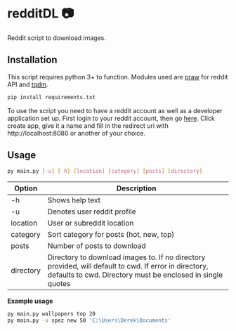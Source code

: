 # redditDL :camera:
Reddit script to download images.

## Installation

This script requires python 3+ to function. Modules used are [praw](https://github.com/praw-dev/praw) for reddit API and [tqdm](https://github.com/tqdm/tqdm).

```bash
pip install requirements.txt
```

To use the script you need to have a reddit account as well as a developer application set up. First login to your reddit account, then go [here](https://www.reddit.com/prefs/apps/). Click create app, give it a name and fill in the redirect uri with http://localhost:8080 or another of your choice.

## Usage

```bash
py main.py [-u] [-h] [location] [category] [posts] [directory]
```
| Option | Description |
| --- | --- |
| -h | Shows help text |
| -u | Denotes user reddit profile |
| location | User or subreddit location |
| category | Sort category for posts (hot, new, top) |
| posts | Number of posts to download |
| directory | Directory to download images to. If no directory provided, will default to cwd. If error in directory, defaults to cwd. Directory must be enclosed in single quotes|

**Example usage**
```bash
py main.py wallpapers top 20
py main.py -u spez new 50 'C:\Users\Derek\Documents'
```
